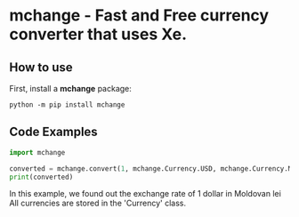 # mchange - Fast and Free currency converter that uses Xe.
## How to use

First, install a **mchange** package:
```shell
python -m pip install mchange
```

## Code Examples

```python
import mchange

converted = mchange.convert(1, mchange.Currency.USD, mchange.Currency.MDL) # First - Quantity to be changed; Second - From; Third - To.
print(converted)
```

In this example, we found out the exchange rate of 1 dollar in Moldovan lei
All currencies are stored in the 'Currency' class.
